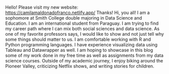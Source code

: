 Hello! Please visit my new website: https://camilamaldonadofranco.netlify.app/ Thanks!
Hi, you all! I am a sophomore at Smith College double majoring in Data Science and Education. I am an international student from Paraguay. I am trying to find my career path where I can mix both social sciences and data science. As one of my favorite professors says, I would like to show and not just tell why some things should matter to us. I am comfortable working with R and Python programming languages. I have experience visualizing data using Tableau and Datawrapper as well. I am hoping to showcase in this blog some of my work done in my free time as well as assignments from my data science courses. Outside of my academic journey, I enjoy biking around the Pioneer Valley, criticizing Netflix shows, and writing stories for children.


